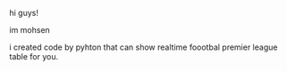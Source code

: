hi guys!

im mohsen

i created code by pyhton that can show realtime foootbal premier league table for you.
